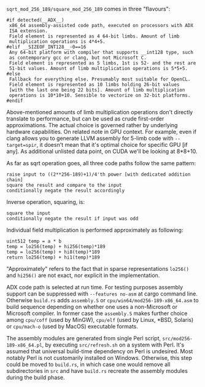 `sqrt_mod_256_189/square_mod_256_189` comes in three "flavours":
```
#if detected(__ADX__)
 x86_64 assembly-assisted code path, executed on processors with ADX
 ISA extension.
 Field element is represented as 4 64-bit limbs. Amount of limb
 multiplication operations is 4*4+5.
#elif __SIZEOF_INT128__-0==16
 Any 64-bit platform with compiler that supports __int128 type, such
 as contemporary gcc or clang, but not Microsoft C.
 Field element is represented as 5 limbs, 1st is 52- and the rest are
 51-bit values. Amount of limb multiplication operations is 5*5+5.
#else
 Fallback for everything else. Presumably most suitable for OpenCL.
 Field element is represented as 10 limbs holding 26-bit values
 [with the last one being 22 bits]. Amount of limb multiplication
 operations is 10*10+10. Sensible to vectorize on 32-bit platforms.
#endif
```
Above-mentioned amounts of limb multiplication operations don't directly
translate to performance, but can be used as crude first-order
approximations. The actual choice is governed rather by underlying
hardware capabilities. On related note in GPU context. For example, even
if clang allows you to generate LLVM assembly for 5-limb code with
`--target=spir`, it doesn't mean that it's optimal choice for specific
GPU [if any]. As additional unlisted data point, on CUDA we'll be
looking at 8*8+10.

As far as sqrt operation goes, all three code paths follow the same
pattern:
```
raise input to ((2**256-189)+1)/4'th power [with dedicated addition chain]
square the result and compare to the input
conditionally negate the result accordingly
```
Inverse operation, squaring, is:
```
square the input
conditionally negate the result if input was odd
```
Individual field multiplication is performed approximately as following:
```
uint512 temp = a * b
temp = lo256(temp) + hi256(temp)*189
temp = lo256(temp) + hi8(temp)*189
return lo256(temp) + hi1(temp)*189
```
"Approximately" refers to the fact that in sparse representations
`lo256()` and `hi256()` are not exact, nor explicit in the
implementation.

ADX code path is selected at run time. For testing purposes assembly
support can be suppressed with `--features no-asm` at cargo command
line. Otherwise `build.rs` adds `assembly.S` or
`cpu/win64/mod256-189-x86_64.asm` to build sequence depending on whether 
one uses a non-Microsoft or Microsoft compiler. In former case the
`assembly.S` makes further choice among `cpu/coff` (used by MinGW), `cpu/elf` (used
by Linux, *BSD, Solaris) or `cpu/mach-o` (used by MacOS) executable formats.

The assembly modules are generated from single Perl script,
`src/mod256-189-x86_64.pl`, by executing `src/refresh.sh` on a system
with Perl. It's assumed that universal build-time dependency on Perl is
undesired. Most notably Perl is not customarily installed on Windows.
Otherwise, this step could be moved to `build.rs`, in which case one
would remove all subdirectories in `src` and have `build.rs` recreate
the assembly modules during the build phase.
